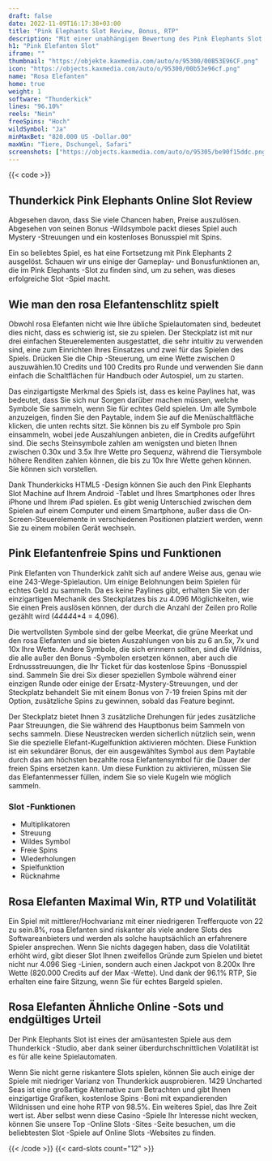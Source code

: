```yaml
---
draft: false
date: 2022-11-09T16:17:38+03:00
title: "Pink Elephants Slot Review, Bonus, RTP"
description: "Mit einer unabhängigen Bewertung des Pink Elephants Slot von Thunderkick können Sie kostenlos oder echtes Geld spielen und hier einen Bonus erhalten!"
h1: "Pink Elefanten Slot"
iframe: ""
thumbnail: "https://objekte.kaxmedia.com/auto/o/95300/00B53E96CF.png"
icon: "https://objects.kaxmedia.com/auto/o/95300/00b53e96cf.png"
name: "Rosa Elefanten"
home: true
weight: 1
software: "Thunderkick"
lines: "96.10%"
reels: "Nein"
freeSpins: "Hoch"
wildSymbol: "Ja"
minMaxBet: "820.000 US -Dollar.00"
maxWin: "Tiere, Dschungel, Safari"
screenshots: ["https://objects.kaxmedia.com/auto/o/95305/be90f15ddc.png"]
---
```


{{< code >}}<h2>Thunderkick Pink Elephants Online Slot Review</h2><p>Abgesehen davon, dass Sie viele Chancen haben, Preise auszulösen. Abgesehen von seinen Bonus -Wildsymbole packt dieses Spiel auch Mystery -Streuungen und ein kostenloses Bonusspiel mit Spins.</p><p>Ein so beliebtes Spiel, es hat eine Fortsetzung mit Pink Elephants 2 ausgelöst. Schauen wir uns einige der Gameplay- und Bonusfunktionen an, die im Pink Elephants -Slot zu finden sind, um zu sehen, was dieses erfolgreiche Slot -Spiel macht.</p><h2>Wie man den rosa Elefantenschlitz spielt</h2><p>Obwohl rosa Elefanten nicht wie Ihre übliche Spielautomaten sind, bedeutet dies nicht, dass es schwierig ist, sie zu spielen. Der Steckplatz ist mit nur drei einfachen Steuerelementen ausgestattet, die sehr intuitiv zu verwenden sind, eine zum Einrichten Ihres Einsatzes und zwei für das Spielen des Spiels. Drücken Sie die Chip -Steuerung, um eine Wette zwischen 0 auszuwählen.10 Credits und 100 Credits pro Runde und verwenden Sie dann einfach die Schaltflächen für Handbuch oder Autospiel, um zu starten.</p><p>Das einzigartigste Merkmal des Spiels ist, dass es keine Paylines hat, was bedeutet, dass Sie sich nur Sorgen darüber machen müssen, welche Symbole Sie sammeln, wenn Sie für echtes Geld spielen. Um alle Symbole anzuzeigen, finden Sie den Paytable, indem Sie auf die Menüschaltfläche klicken, die unten rechts sitzt. Sie können bis zu elf Symbole pro Spin einsammeln, wobei jede Auszahlungen anbieten, die in Credits aufgeführt sind. Die sechs Steinsymbole zahlen am wenigsten und bieten Ihnen zwischen 0.30x und 3.5x Ihre Wette pro Sequenz, während die Tiersymbole höhere Renditen zahlen können, die bis zu 10x Ihre Wette gehen können. Sie können sich vorstellen.</p><p>Dank Thunderkicks HTML5 -Design können Sie auch den Pink Elephants Slot Machine auf Ihrem Android -Tablet und Ihres Smartphones oder Ihres iPhone und Ihrem iPad spielen. Es gibt wenig Unterschied zwischen dem Spielen auf einem Computer und einem Smartphone, außer dass die On-Screen-Steuerelemente in verschiedenen Positionen platziert werden, wenn Sie zu einem mobilen Gerät wechseln.</p><h2>Pink Elefantenfreie Spins und Funktionen</h2><p>Pink Elefanten von Thunderkick zahlt sich auf andere Weise aus, genau wie eine 243-Wege-Spielaution. Um einige Belohnungen beim Spielen für echtes Geld zu sammeln. Da es keine Paylines gibt, erhalten Sie von der einzigartigen Mechanik des Steckplatzes bis zu 4.096 Möglichkeiten, wie Sie einen Preis auslösen können, der durch die Anzahl der Zeilen pro Rolle gezählt wird (4*4*4*4*4*4 = 4,096).</p><p>Die wertvollsten Symbole sind der gelbe Meerkat, die grüne Meerkat und den rosa Elefanten und sie bieten Auszahlungen von bis zu 6 an.5x, 7x und 10x Ihre Wette. Andere Symbole, die sich erinnern sollten, sind die Wildniss, die alle außer den Bonus -Symbolen ersetzen können, aber auch die Erdnussstreuungen, die Ihr Ticket für das kostenlose Spins -Bonusspiel sind. Sammeln Sie drei Six dieser speziellen Symbole während einer einzigen Runde oder einige der Ersatz-Mystery-Streuungen, und der Steckplatz behandelt Sie mit einem Bonus von 7-19 freien Spins mit der Option, zusätzliche Spins zu gewinnen, sobald das Feature beginnt.</p><p>Der Steckplatz bietet Ihnen 3 zusätzliche Drehungen für jedes zusätzliche Paar Streuungen, die Sie während des Hauptbonus beim Sammeln von sechs sammeln. Diese Neustrecken werden sicherlich nützlich sein, wenn Sie die spezielle Elefant-Kugelfunktion aktivieren möchten. Diese Funktion ist ein sekundärer Bonus, der ein ausgewähltes Symbol aus dem Paytable durch das am höchsten bezahlte rosa Elefantensymbol für die Dauer der freien Spins ersetzen kann. Um diese Funktion zu aktivieren, müssen Sie das Elefantenmesser füllen, indem Sie so viele Kugeln wie möglich sammeln.</p><h3>
Slot -Funktionen</h3><ul>
<li></span>
Multiplikatoren</li>
<li></span>
Streuung</li>
<li></span>
Wildes Symbol</li>
<li></span>
Freie Spins</li>
<li></span>
Wiederholungen</li>
<li></span>
Spielfunktion</li>
<li></span>
Rücknahme</li></ul><h2>Rosa Elefanten Maximal Win, RTP und Volatilität</h2><p>Ein Spiel mit mittlerer/Hochvarianz mit einer niedrigeren Trefferquote von 22 zu sein.8%, rosa Elefanten sind riskanter als viele andere Slots des Softwareanbieters und werden als solche hauptsächlich an erfahrenere Spieler ansprechen. Wenn Sie nichts dagegen haben, dass die Volatilität erhöht wird, gibt dieser Slot Ihnen zweifellos Gründe zum Spielen und bietet nicht nur 4.096 Sieg -Linien, sondern auch einen Jackpot von 8.200x Ihre Wette (820.000 Credits auf der Max -Wette). Und dank der 96.1% RTP, Sie erhalten eine faire Sitzung, wenn Sie für echtes Bargeld spielen.</p><h2>Rosa Elefanten Ähnliche Online -Sots und endgültiges Urteil</h2><p>Der Pink Elephants Slot ist eines der amüsantesten Spiele aus dem Thunderkick -Studio, aber dank seiner überdurchschnittlichen Volatilität ist es für alle keine Spielautomaten.</p><p>Wenn Sie nicht gerne riskantere Slots spielen, können Sie auch einige der Spiele mit niedriger Varianz von Thunderkick ausprobieren. 1429 Uncharted Seas ist eine großartige Alternative zum Betrachten und gibt Ihnen einzigartige Grafiken, kostenlose Spins -Boni mit expandierenden Wildnissen und eine hohe RTP von 98.5%. Ein weiteres Spiel, das Ihre Zeit wert ist. Aber selbst wenn diese Casino -Spiele Ihr Interesse nicht wecken, können Sie unsere Top -Online Slots -Sites -Seite besuchen, um die beliebtesten Slot -Spiele auf Online Slots -Websites zu finden.</p>{{< /code >}}
 {{< card-slots count="12" >}}